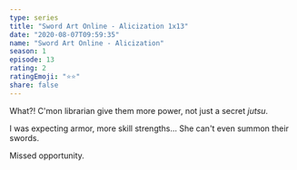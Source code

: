 ```yaml
---
type: series
title: "Sword Art Online - Alicization 1x13"
date: "2020-08-07T09:59:35"
name: "Sword Art Online - Alicization"
season: 1
episode: 13
rating: 2
ratingEmoji: "⭐️⭐️"
share: false
---
```


What?! C'mon librarian give them more power, not just a secret _jutsu_.

I was expecting armor, more skill strengths... She can't even summon their swords.

Missed opportunity.
